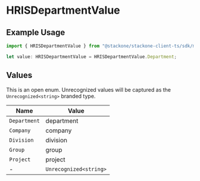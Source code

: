 # HRISDepartmentValue

## Example Usage

```typescript
import { HRISDepartmentValue } from "@stackone/stackone-client-ts/sdk/models/shared";

let value: HRISDepartmentValue = HRISDepartmentValue.Department;
```

## Values

This is an open enum. Unrecognized values will be captured as the `Unrecognized<string>` branded type.

| Name                   | Value                  |
| ---------------------- | ---------------------- |
| `Department`           | department             |
| `Company`              | company                |
| `Division`             | division               |
| `Group`                | group                  |
| `Project`              | project                |
| -                      | `Unrecognized<string>` |
